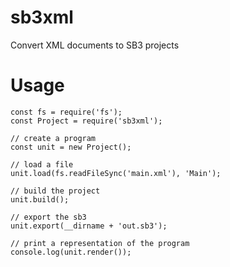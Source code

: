 # sb3xml
Convert XML documents to SB3 projects

# Usage
```node
const fs = require('fs');
const Project = require('sb3xml');

// create a program
const unit = new Project();

// load a file
unit.load(fs.readFileSync('main.xml'), 'Main');

// build the project
unit.build();

// export the sb3
unit.export(__dirname + 'out.sb3');

// print a representation of the program
console.log(unit.render());
```
